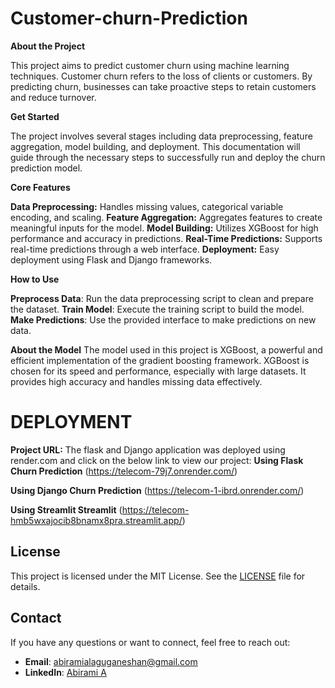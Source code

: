 # Customer-churn-Prediction
**About the Project**

This project aims to predict customer churn using machine learning techniques. Customer churn refers to the loss of clients or customers. By predicting churn, businesses can take proactive steps to retain customers and reduce turnover.

**Get Started**

The project involves several stages including data preprocessing, feature aggregation, model building, and deployment. This documentation will guide through the necessary steps to successfully run and deploy the churn prediction model.

**Core Features**

**Data Preprocessing:** Handles missing values, categorical variable encoding, and scaling.
**Feature Aggregation:** Aggregates features to create meaningful inputs for the model.
**Model Building:** Utilizes XGBoost for high performance and accuracy in predictions.
**Real-Time Predictions:** Supports real-time predictions through a web interface.
**Deployment:** Easy deployment using Flask and Django frameworks.

**How to Use**

**Preprocess Data**: Run the data preprocessing script to clean and prepare the dataset.
**Train Model**: Execute the training script to build the model.
**Make Predictions**: Use the provided interface to make predictions on new data.

**About the Model**
The model used in this project is XGBoost, a powerful and efficient implementation of the gradient boosting framework. XGBoost is chosen for its speed and performance, especially with large datasets. It provides high accuracy and handles missing data effectively.

# DEPLOYMENT
**Project URL:**
The flask and Django application was deployed using render.com and click on the below link 
to view our project:
**Using Flask Churn Prediction** (https://telecom-79j7.onrender.com/)

**Using Django Churn Prediction** (https://telecom-1-ibrd.onrender.com/)

**Using Streamlit Streamlit** (https://telecom-hmb5wxajocib8bnamx8pra.streamlit.app/)

## License
This project is licensed under the MIT License. See the [LICENSE](LICENSE) file for details.

## Contact
If you have any questions or want to connect, feel free to reach out:

- **Email**: [abiramialaguganeshan@gmail.com](mailto:abiramialaguganeshan@gmail)
- **LinkedIn**: [Abirami A](https://www.linkedin.com/in/abirami-a-56a236265)
